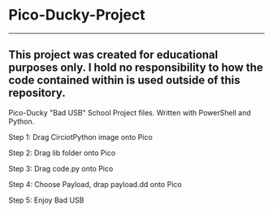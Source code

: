# Pico-Ducky-Project

---------------------------------
This project was created for educational purposes only.  I hold no responsibility to how the code contained within is used outside of this repository.
---------------------------------


Pico-Ducky "Bad USB" School Project files.  Written with PowerShell and Python.

Step 1: Drag CirciotPython image onto Pico

Step 2: Drag lib folder onto Pico

Step 3: Drag code.py onto Pico

Step 4: Choose Payload, drap payload.dd onto Pico

Step 5: Enjoy Bad USB
